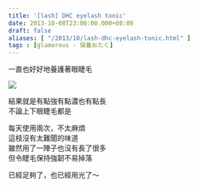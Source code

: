 ```yaml
---
title: '[lash] DHC eyelash tonic'
date: 2013-10-08T23:00:00.000+08:00
draft: false
aliases: [ "/2013/10/lash-dhc-eyelash-tonic.html" ]
tags : [glamorous - 保養おたく]
---
```


一直也好好地養護著眼睫毛  

[![](https://4.bp.blogspot.com/-fcYC8n4o_-k/XCOTZGJHG0I/AAAAAAAAB3s/svaQd7EuJ8M__vk5Kyqc_QTSr63Qj17BACLcBGAs/s640/29.jpg)](https://4.bp.blogspot.com/-fcYC8n4o_-k/XCOTZGJHG0I/AAAAAAAAB3s/svaQd7EuJ8M__vk5Kyqc_QTSr63Qj17BACLcBGAs/s1600/29.jpg)

結果就是有點強有點濃也有點長  
不論上下眼睫毛都是  
  
每天使用兩次，不太麻煩  
這枝沒有太難聞的味道  
雖然用了一陣子也沒有長了很多  
但令睫毛保持強韌不易掉落  
  
已經足夠了，也已經用光了～